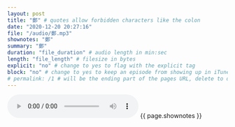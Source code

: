 ```yaml
---
layout: post
title: "鄭" # quotes allow forbidden characters like the colon
date: "2020-12-20 20:27:16"
file: "/audio/鄭.mp3"
shownotes: "鄭"
summary: "鄭"
duration: "file_duration" # audio length in min:sec
length: "file_length" # filesize in bytes
explicit: "no" # change to yes to flag with the explicit tag
block: "no" # change to yes to keep an episode from showing up in iTunes
# permalink: /1 # will be the ending part of the pages URL, delete to default to the title
---
```


<audio controls>
<source src="{{site.url}}{{site.baseurl}}{{ page.file }}" type="audio/x-mp3">
Your browser does not support the audio element.
</audio>
{{ page.shownotes }}
